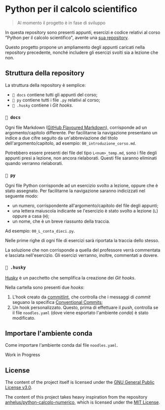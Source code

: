 # Python per il calcolo scientifico

> Al momento il progetto è in fase di sviluppo

In questa repository sono presenti appunti, esercizi e codice relativi al corso
"Python per il calcolo scientifico", avente una [sua repository](https://github.com/anhelus/python-calcolo-numerico).

Questo progetto propone un ampliamento degli appunti caricati nella repository
precedente, nonché includere gli esercizi svolti sia a lezione che non.

## Struttura della repository

La struttura della repository è semplice:

- `📁 docs` contiene tutti gli appunti del corso;
- `📁 py` contiene tutti i file `.py` relativi al corso;
- `📁 .husky` contiene i _Git hooks_.

### `📁 docs`

Ogni file Markdown ([GitHub Flavoured Markdown](https://github.github.com/gfm/)),
corrisponde ad un argomento/capitolo differente. Per facilitarne la navigazione
presentano un indice a due cifre seguito da un'abbreviazione del
titolo dell'argomento/capitolo, ad esempio: `00_introduzione_corso.md`.

Potrebbero essere presenti dei file del tipo `L<num>_temp.md`, sono i file degli
appunti presi a lezione, non ancora rielaborati. Questi file saranno eliminati
quando verranno rielaborati.

### `📁 py`

Ogni file Python corrisponde ad un esercizio svolto a lezione, oppure che è
stato assegnato. Per facilitarne la navigazione saranno indicizzati nel seguente
modo:

- un numero, corrispondente all'argomento/capitolo del file degli appunti;
- una lettera maiuscola indicante se l'esercizio è stato svolto a lezione (`L`)
  oppure a casa (`H`);
- un nome, che è un breve riassunto della traccia.

Ad esempio: `00_L_conta_dieci.py`.

Nelle prime righe di ogni file di esercizi sarà riportata la traccia dello
stesso.

La soluzione che non corrisponde a quella del professore verrà commentata e
lasciata nell'esercizio. Gli esercizi verranno, inoltre, commentati a dovere.

### `📁 .husky`

[Husky](https://github.com/typicode/husky) è un pacchetto che semplifica la
creazione dei _Git hooks_.

Nella cartella sono presenti due _hooks_:

1. L'hook creato da [commitlint](https://github.com/conventional-changelog/commitlint),
   che controlla che i messaggi di _commit_ seguano la specifica
   [Conventional Commits](https://www.conventionalcommits.org/en/v1.0.0/);
2. Un hook personalizzato. Questo, prima di effettuare il _push_, controlla se
   il file `noodles.yaml` (dove viene esportato l'ambiente _conda_) è stato
   modificato.

## Importare l'ambiente conda

Come importare l'ambiente conda dal file `noodles.yaml`.

Work in Progress

## License

The content of the project itself is licensed under the
[GNU General Public License v3.0](https://github.com/sRavioli/pythoncs/blob/main/LICENCE.txt).

The content of this project takes heavy inspiration from the repository
[anhelus/python-calcolo-numerico](https://github.com/anhelus/python-calcolo-numerico),
which is licensed under the [MIT License](https://github.com/anhelus/python-calcolo-numerico/blob/master/LICENSE).
